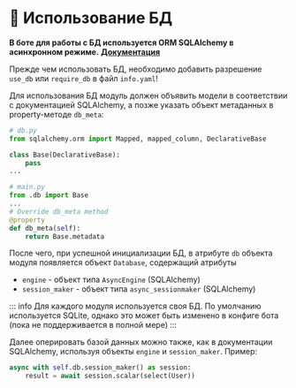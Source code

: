 # 💽 Использование БД

**В боте для работы с БД используется ORM SQLAlchemy в асинхронном режиме.** [**Документация**](https://docs.sqlalchemy.org/en/20/)

Прежде чем использовать БД, необходимо добавить разрешение `use_db` или `require_db` в файл `info.yaml`!

Для использования БД модуль должен объявить модели в соответствии с документацией SQLAlchemy, а позже указать объект метаданных в property-методе `db_meta`:

```python
# db.py
from sqlalchemy.orm import Mapped, mapped_column, DeclarativeBase

class Base(DeclarativeBase):
    pass
...

# main.py
from .db import Base
...
# Override db_meta method
@property
def db_meta(self):
    return Base.metadata
```

После чего, при успешной инициализации БД, в атрибуте `db` объекта модуля появляется объект `Database`, содержащий атрибуты

- `engine` - объект типа `AsyncEngine` (SQLAlchemy)
- `session_maker` - объект типа `async_sessionmaker` (SQLAlchemy)

::: info
Для каждого модуля используется своя БД. По умолчанию используется SQLite, однако это может быть изменено в конфиге бота (пока не поддерживается в полной мере)
:::

Далее оперировать базой данных можно также, как в документации SQLAlchemy, используя объекты `engine` и `session_maker`. Пример:

```python
async with self.db.session_maker() as session:
    result = await session.scalar(select(User))
```
